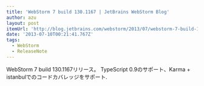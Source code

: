 ```yaml
---
title: 'WebStorm 7 build 130.1167 | JetBrains WebStorm Blog'
author: azu
layout: post
itemUrl: 'http://blog.jetbrains.com/webstorm/2013/07/webstorm-7-build-130-1167/'
date: '2013-07-10T00:21:41.767Z'
tags:
  - WebStorm
  - ReleaseNote
---
```

WebStorm 7 build 130.1167リリース。
TypeScript 0.9のサポート、Karma + istanbulでのコードカバレッジをサポート.

